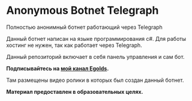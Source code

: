 # Anonymous Botnet Telegraph
Полностью анонимный ботнет работающий через Telegraph

Данный ботнет написан на языке программирования c#.
Для работы хостинг не нужен, так как работает через Telegraph.

Данный репозиторий включает в себя панель управления и сам бот.

<b>Подписывайтесь на <a href="https://www.youtube.com/channel/UCpW8WNb9UkOd_2ZTu3CikNQ">мой канал Egolds</a>.</b>

Там размещены видео ролики в которых был создан данный ботнет.

<b>Материал предоставлен в образовательных целях.</b>
